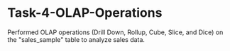# Task-4-OLAP-Operations
Performed OLAP operations (Drill Down, Rollup, Cube, Slice, and Dice) on the "sales_sample" table to analyze sales data.
